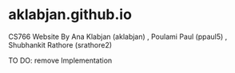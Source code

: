# aklabjan.github.io
CS766 Website 
By Ana Klabjan (aklabjan) , Poulami Paul (ppaul5) , Shubhankit Rathore (srathore2)


TO DO:
remove Implementation
